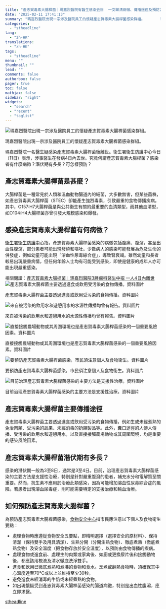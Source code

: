 ```yaml
---
title: "產志賀毒素大腸桿菌｜瑪嘉烈醫院有醫生感染去世  一文睇清病徵、傳播途徑及預防方法"
date: "2025-02-11 17:41:13"
summary: "瑪嘉烈醫院出現一宗涉及醫院員工的懷疑產志賀毒素大腸桿菌感染群組。       瑪嘉烈醫院一名..."
categories:
  - "stheadline"
lang:
  - "zh-HK"
translations:
  - "zh-HK"
tags:
  - "stheadline"
menu: ""
thumbnail: ""
lead: ""
comments: false
authorbox: false
pager: true
toc: false
mathjax: false
sidebar: "right"
widgets:
  - "search"
  - "recent"
  - "taglist"
---
```


![瑪嘉烈醫院出現一宗涉及醫院員工的懷疑產志賀毒素大腸桿菌感染群組。](https://image.stheadline.com/f/680p0/0x0/100/none/0f0d32bf9ce384bb54ce765592e1c7a1/stheadline/inewsmedia/20250211/_2025021117143183064.jpg)

瑪嘉烈醫院出現一宗涉及醫院員工的懷疑產志賀毒素大腸桿菌感染群組。




瑪嘉烈醫院一名醫生疑感染產志賀毒素大腸桿菌後離世。衞生署衞生防護中心今日（11日）表示，涉事醫生在發病4日內去世。究竟何謂產志賀毒素大腸桿菌？感染者有什麼病徵？潛伏期有多長？可怎樣預防？

產志賀毒素大腸桿菌是甚麼？
-------------

大腸桿菌是一種常見於人類和溫血動物腸道內的細菌，大多數無害，但某些菌株，如產志賀毒素大腸桿菌（STEC）卻能產生強烈毒素，引致嚴重的食物傳播疾病。其中，O157:H7大腸桿菌是與公共衞生有關的最重要的血清類型，而其他血清型，如O104:H4大腸桿菌亦曾引發大規模感染和爆發。

感染產志賀毒素大腸桿菌有何病徵？
----------------

[衞生署衞生防護中心](https://www.chp.gov.hk/tc/healthtopics/content/24/23315.html)指，產志賀毒素大腸桿菌感染的病徵包括腹痛、腹瀉，甚至出血性腹瀉，部分患者可能出現發燒和嘔吐。少數病人的感染可能發展為危及生命的併發症，例如幼童可能出現「溶血性尿毒綜合症」，導致腎衰竭。雖然幼童和長者較易出現嚴重病情，但任何年齡人士均有可能受到感染，即使是健康的成年人亦可能出現嚴重感染。

相關閱讀：[產志賀毒素大腸桿菌︱瑪嘉烈醫院3腫瘤科醫生中招 一人4日內離世](https://www.stheadline.com/society/3427739/)
 ![產志賀毒素大腸桿菌主要透過進食或飲用受污染的食物傳播。資料圖片](https://image.hkhl.hk/f/1024p0/0x0/100/none/5646b3d0cf2f590c0aa65a5074b97865/2025-02/NSJ0301BEEF003.jpg)


產志賀毒素大腸桿菌主要透過進食或飲用受污染的食物傳播。資料圖片



 ![來自被污染的飲用水和遊憩用水的水源性傳播均曾有報告。資料圖片](https://image.hkhl.hk/f/1024p0/0x0/100/none/9dd498068130136dee56c42aa9c9a0a8/2025-02/DNSK1123HKIA016.jpg)


來自被污染的飲用水和遊憩用水的水源性傳播均曾有報告。資料圖片



 ![直接接觸農場動物或其周圍環境也是產志賀毒素大腸桿菌感染的一個重要風險因素。資料圖片](https://image.hkhl.hk/f/1024p0/0x0/100/none/d1d067b223a7042f7656af1b7f56763a/2025-02/DFOY1216CITYUFARM026.JPG)


直接接觸農場動物或其周圍環境也是產志賀毒素大腸桿菌感染的一個重要風險因素。資料圖片



 ![要預防產志賀毒素大腸桿菌感染，市民須注意個人及食物衞生。資料圖片](https://image.hkhl.hk/f/1024p0/0x0/100/none/e354fd6d536ef85c51204030910f4daa/2025-02/100_0917.JPG)


要預防產志賀毒素大腸桿菌感染，市民須注意個人及食物衞生。資料圖片



 ![目前治理產志賀毒素大腸桿菌感染的主要方法是支援性治療。資料圖片](https://image.hkhl.hk/f/1024p0/0x0/100/none/9b1dbce5d10f1f1532f1887bc7ea1f6c/2025-02/NI250131QE01.jpg)


目前治理產志賀毒素大腸桿菌感染的主要方法是支援性治療。資料圖片




產志賀毒素大腸桿菌主要傳播途徑
---------------

產志賀毒素大腸桿菌主要透過進食或飲用受污染的食物傳播，例如生或未經煮熟的免治肉類、受污染的蔬果、未經消毒的奶類製品等。此外，糞口途徑的人傳人傳播、受污染的飲用水和遊憩用水，以及直接接觸農場動物或其周圍環境，均是重要的感染風險因素。

產志賀毒素大腸桿菌潛伏期有多長？
----------------

感染的潛伏期一般為3至8日，通常是3至4日。目前，治理產志賀毒素大腸桿菌感染的主要方法是支援性治療，特別是針對嚴重腹瀉的患者，補充水分和電解質至關重要。然而，抗生素不應用於治療此類感染，因為可能增加溶血性尿毒綜合症的風險。若患者出現溶血尿毒症，則可能需要特定的支援治療和輸血治療。

如何預防產志賀毒素大腸桿菌？
--------------

為預防產志賀毒素大腸桿菌感染，[食物安全中心](https://www.cfs.gov.hk/tc_chi/multimedia/multimedia_pub/multimedia_pub_fsf_196_01.html)指市民應注意以下個人及食物衞生要點：

* 處理食物時應遵從食物安全五要點，即精明選擇（選擇安全的原材料）、保持清潔（保持雙手及用具清潔）、生熟分開（分開生熟食物）、徹底煮熟（徹底煮熟食物）及安全溫度（把食物存放於安全溫度），以預防由食物傳播的疾病。
* 處理食物或進食前、處理生的肉類或家禽後、如廁或更換尿片後和接觸動物後，都應該用梘液及清水徹底洗淨雙手。
* 進食和飲用已徹底煮熟和煮沸的食物和食水。烹煮或翻熱食物時，須確保其中心溫度達至70°C或以上並維持至少30秒。
* 避免進食未經消毒的牛奶或未經煮熟的食物。
* 如出現懷疑受到產志賀毒素大腸桿菌感染的腸道病徵，特別是出血性腹瀉，應立即求醫。

[stheadline](https://std.stheadline.com/realtime/article/2052152/即時-港聞-產志賀毒素大腸桿菌-瑪嘉烈醫院有醫生感染去世-一文睇清病徵-傳播途徑及預防方法)
